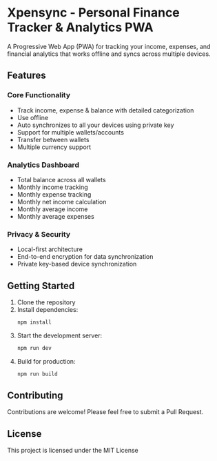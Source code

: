 # Xpensync - Personal Finance Tracker & Analytics PWA

A Progressive Web App (PWA) for tracking your income, expenses, and financial analytics that works offline and syncs across multiple devices. 

## Features

### Core Functionality
- Track income, expense & balance with detailed categorization
- Use offline
- Auto synchronizes to all your devices using private key
- Support for multiple wallets/accounts
- Transfer between wallets
- Multiple currency support

### Analytics Dashboard
- Total balance across all wallets
- Monthly income tracking
- Monthly expense tracking
- Monthly net income calculation
- Monthly average income
- Monthly average expenses

### Privacy & Security
- Local-first architecture
- End-to-end encryption for data synchronization
- Private key-based device synchronization

## Getting Started

1. Clone the repository
2. Install dependencies:
   ```bash
   npm install
   ```
3. Start the development server:
   ```bash
   npm run dev
   ```
4. Build for production:
   ```bash
   npm run build

## Contributing

Contributions are welcome! Please feel free to submit a Pull Request.

## License

This project is licensed under the MIT License
